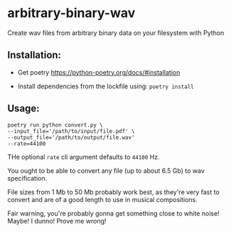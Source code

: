 # arbitrary-binary-wav
Create wav files from arbitrary binary data on your filesystem with Python

## Installation:

- Get poetry https://python-poetry.org/docs/#installation

- Install dependencies from the lockfile using: `poetry install`

## Usage:

```
poetry run python convert.py \
--input_file='/path/to/input/file.pdf' \
--output_file='/path/to/output/file.wav'
--rate=44100
```

THe optional `rate` cli argument defaults to `44100` Hz.  

You ought to be able to convert any file (up to about 6.5 Gb) to wav specification.

File sizes from 1 Mb to 50 Mb probably work best, as they're very fast to convert and are of a good
length to use in musical compositions.

Fair warning, you're probably gonna get something close to white noise! Maybe! I dunno! Prove me wrong!
